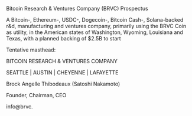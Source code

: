 Bitcoin Research & Ventures Company (BRVC) Prospectus

A Bitcoin-, Ethereum-, USDC-, Dogecoin-, Bitcoin Cash-, Solana-backed r&d, manufacturing and ventures company, primarily using the BRVC Coin as utility, in the American states of Washington, Wyoming, Louisiana and Texas, with a planned backing of $2.5B to start

Tentative masthead:

BITCOIN RESEARCH & VENTURES COMPANY

SEATTLE | AUSTIN | CHEYENNE | LAFAYETTE

Brock Angelle Thibodeaux (Satoshi Nakamoto)

Founder, Chairman, CEO

info@brvc.
